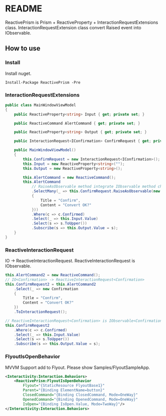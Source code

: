 # README

ReactivePrism is Prism + ReactiveProperty + InteractionRequestExtensions class. InteractionRequestExtension class convert Raised event into IObservable.


## How to use

### Install

Install nuget.

```
Install-Package ReactivePrism -Pre
```

### InteractionRequestExtensions

```cs
public class MainWindowViewModel
{
    public ReactiveProperty<string> Input { get; private set; }

    public ReactiveCommand AlertCommand { get; private set; }

    public ReactiveProperty<string> Output { get; private set; }

    public InteractionRequest<IConfirmation> ConfirmRequest { get; private set; }

    public MainWindowViewModel()
    {
        this.ConfirmRequest = new InteractionRequest<IConfirmation>();
        this.Input = new ReactiveProperty<string>("");
        this.Output = new ReactiveProperty<string>();

        this.AlertCommand = new ReactiveCommand();
        this.AlertCommand
		    // RaiseAsObservable method integrate IObservable method chain.
            .SelectMany(_ => this.ConfirmRequest.RaiseAsObservable(new Confirmation
            {
                Title = "Confirm",
                Content = "Convert OK?"
            }))
            .Where(c => c.Confirmed)
            .Select(_ => this.Input.Value)
            .Select(s => s.ToUpper())
            .Subscribe(s => this.Output.Value = s);
    }
}
```

### ReactiveInteractionRequest

IO<INotification> -> ReactiveInteractionRequest<INotification>.
ReactiveInteractionRequest<INotification> is IObservable<INotification>.

```cs
this.AlertCommand2 = new ReactiveCommand();
// IO<Confirmation> -> ReactiveInteractionRequest<Confirmation>
this.ConfirmRequest2 = this.AlertCommand2
    .Select(_ => new Confirmation
    {
        Title = "Confirm",
        Content = "Convert OK?"
    })
    .ToInteractionRequest();

// ReactiveInteractionRequest<Confirmation> is IObservable<Confirmation>.
this.ConfirmRequest2
    .Where(c => c.Confirmed)
    .Select(_ => this.Input.Value)
    .Select(s => s.ToUpper())
    .Subscribe(s => this.Output.Value = s);
```

### FlyoutIsOpenBehavior

MVVM Support add to Flyout. Please show Samples/FlyoutSampleApp.

```xml
<Interactivity:Interaction.Behaviors>
    <ReactivePrism:FlyoutIsOpenBehavior 
        Flyout="{StaticResource FlyoutBase1}" 
        Parent="{Binding ElementName=button}" 
        ClosedCommand="{Binding ClosedCommand, Mode=OneWay}" 
        OpenedCommand="{Binding OpenedCommand, Mode=OneWay}" 
        IsOpen="{Binding IsOpen.Value, Mode=TwoWay}"/>
</Interactivity:Interaction.Behaviors>
```
